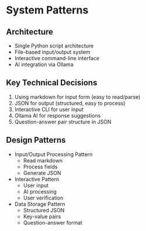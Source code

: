 # System Patterns

## Architecture
- Single Python script architecture
- File-based input/output system
- Interactive command-line interface
- AI integration via Ollama

## Key Technical Decisions
1. Using markdown for input form (easy to read/parse)
2. JSON for output (structured, easy to process)
3. Interactive CLI for user input
4. Ollama AI for response suggestions
5. Question-answer pair structure in JSON

## Design Patterns
- Input/Output Processing Pattern
  - Read markdown
  - Process fields
  - Generate JSON
- Interactive Pattern
  - User input
  - AI processing
  - User verification
- Data Storage Pattern
  - Structured JSON
  - Key-value pairs
  - Question-answer format
